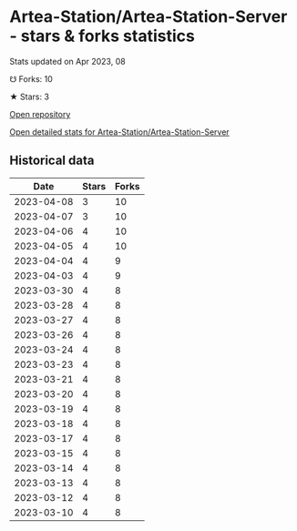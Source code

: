 # Artea-Station/Artea-Station-Server - stars & forks statistics

Stats updated on Apr 2023, 08

☋ Forks: 10

★ Stars: 3

[Open repository](https://github.com/Artea-Station/Artea-Station-Server)

[Open detailed stats for Artea-Station/Artea-Station-Server](https://reviewgithub.com/rep/Artea-Station/Artea-Station-Server)

## Historical data
| Date | Stars | Forks |
|------|-------|-------|
| 2023-04-08 | 3 | 10 | 
| 2023-04-07 | 3 | 10 | 
| 2023-04-06 | 4 | 10 | 
| 2023-04-05 | 4 | 10 | 
| 2023-04-04 | 4 | 9 | 
| 2023-04-03 | 4 | 9 | 
| 2023-03-30 | 4 | 8 | 
| 2023-03-28 | 4 | 8 | 
| 2023-03-27 | 4 | 8 | 
| 2023-03-26 | 4 | 8 | 
| 2023-03-24 | 4 | 8 | 
| 2023-03-23 | 4 | 8 | 
| 2023-03-21 | 4 | 8 | 
| 2023-03-20 | 4 | 8 | 
| 2023-03-19 | 4 | 8 | 
| 2023-03-18 | 4 | 8 | 
| 2023-03-17 | 4 | 8 | 
| 2023-03-15 | 4 | 8 | 
| 2023-03-14 | 4 | 8 | 
| 2023-03-13 | 4 | 8 | 
| 2023-03-12 | 4 | 8 | 
| 2023-03-10 | 4 | 8 | 

